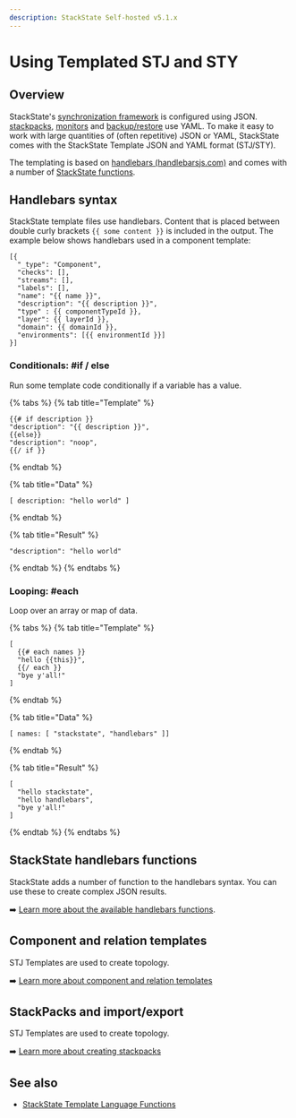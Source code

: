 ```yaml
---
description: StackState Self-hosted v5.1.x 
---
```


# Using Templated STJ and STY

## Overview

StackState's [synchronization framework](/configure/topology/sync.md#template-functions "StackState Self-Hosted only") is configured using JSON. [stackpacks](/develop/developer-guides/stackpack/develop_stackpacks.md "StackState Self-Hosted only"), [monitors](/develop/developer-guides/monitors/create-custom-monitors.md "StackState Self-Hosted only") and [backup/restore](/setup/data-management/backup_restore/ "StackState Self-Hosted only") use YAML. To make it easy to work with large quantities of \(often repetitive\) JSON or YAML, StackState comes with the StackState Template JSON and YAML format (STJ/STY).

The templating is based on [handlebars \(handlebarsjs.com\)](https://handlebarsjs.com/) and comes with a number of [StackState functions](st_reference.md).

## Handlebars syntax

StackState template files use handlebars. Content that is placed between double curly brackets `{{ some content }}` is included in the output. The example below shows handlebars used in a component template:

```text
[{
  "_type": "Component",
  "checks": [],
  "streams": [],
  "labels": [],
  "name": "{{ name }}",
  "description": "{{ description }}",
  "type" : {{ componentTypeId }},
  "layer": {{ layerId }},
  "domain": {{ domainId }},
  "environments": [{{ environmentId }}]
}]
```

### Conditionals: \#if / else

Run some template code conditionally if a variable has a value.

{% tabs %}
{% tab title="Template" %}
```text
{{# if description }}
"description": "{{ description }}",
{{else}}
"description": "noop",
{{/ if }}
```
{% endtab %}

{% tab title="Data" %}
```text
[ description: "hello world" ]
```
{% endtab %}

{% tab title="Result" %}
```text
"description": "hello world"
```
{% endtab %}
{% endtabs %}

### Looping: \#each

Loop over an array or map of data.

{% tabs %}
{% tab title="Template" %}
```text
[
  {{# each names }}
  "hello {{this}}",
  {{/ each }}
  "bye y'all!"
]
```
{% endtab %}

{% tab title="Data" %}
```text
[ names: [ "stackstate", "handlebars" ]]
```
{% endtab %}

{% tab title="Result" %}
```text
[
  "hello stackstate",
  "hello handlebars",
  "bye y'all!"
]
```
{% endtab %}
{% endtabs %}

## StackState handlebars functions

StackState adds a number of function to the handlebars syntax. You can use these to create complex JSON results.

➡️ [Learn more about the available handlebars functions](st_reference.md).

## Component and relation templates

STJ Templates are used to create topology. 

➡️ [Learn more about component and relation templates](/configure/topology/sync.md#template-functions "StackState Self-Hosted only")

## StackPacks and import/export

STJ Templates are used to create topology.

➡️ [Learn more about creating stackpacks](/configure/topology/sync.md#template-functions "StackState Self-Hosted only")


## See also

* [StackState Template Language Functions](st_reference.md)


